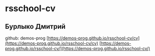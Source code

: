 # rsschool-cv
## Бурлыко Дмитрий
github: demos-prog
[https://demos-prog.github.io/rsschool-cv/cv](https://demos-prog.github.io/rsschool-cv/cv)
[https://demos-prog.github.io/rsschool-cv/](https://demos-prog.github.io/rsschool-cv/)